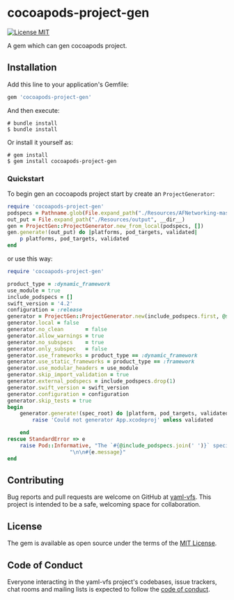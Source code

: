 # cocoapods-project-gen

[![License MIT](https://img.shields.io/badge/license-MIT-green.svg?style=flat)](https://raw.githubusercontent.com/Cat1237/cocoapods-project-gen/main/LICENSE)&nbsp;

A gem which can gen cocoapods project.

## Installation

Add this line to your application's Gemfile:

```ruby
gem 'cocoapods-project-gen'
```

And then execute:

```shell
# bundle install
$ bundle install
```

Or install it yourself as:

```shell
# gem install
$ gem install cocoapods-project-gen
```
### Quickstart

To begin gen an cocoapods project start by create an `ProjectGenerator`:

```ruby
require 'cocoapods-project-gen'
podspecs = Pathname.glob(File.expand_path("./Resources/AFNetworking-master", __dir__) + '/*.podspec{.json,}')
out_put = File.expand_path("./Resources/output", __dir__)
gen = ProjectGen::ProjectGenerator.new_from_local(podspecs, [])
gen.generate!(out_put) do |platforms, pod_targets, validated|
    p platforms, pod_targets, validated
end
```

or use this way:

```ruby
require 'cocoapods-project-gen'

product_type = :dynamic_framework
use_module = true
include_podspecs = []
swift_version = '4.2'
configuration = :release
generator = ProjectGen::ProjectGenerator.new(include_podspecs.first, @sources, @platforms)
generator.local = false
generator.no_clean       = false
generator.allow_warnings = true
generator.no_subspecs    = true
generator.only_subspec   = false
generator.use_frameworks = product_type == :dynamic_framework
generator.use_static_frameworks = product_type == :framework
generator.use_modular_headers = use_module
generator.skip_import_validation = true
generator.external_podspecs = include_podspecs.drop(1)
generator.swift_version = swift_version
generator.configuration = configuration
generator.skip_tests = true
begin
    generator.generate!(spec_root) do |platform, pod_targets, validated|
        raise 'Could not generator App.xcodeproj' unless validated

    end
rescue StandardError => e
    raise Pod::Informative, "The `#{@include_podspecs.join(' ')}` specification does not validate." \
                    "\n\n#{e.message}"
end
```

## Contributing

Bug reports and pull requests are welcome on GitHub at [yaml-vfs](https://github.com/Cat1237/cocoapods-project-gen). This project is intended to be a safe, welcoming space for collaboration.

## License

The gem is available as open source under the terms of the [MIT License](https://opensource.org/licenses/MIT).

## Code of Conduct

Everyone interacting in the yaml-vfs project's codebases, issue trackers, chat rooms and mailing lists is expected to follow the [code of conduct](https://github.com/Cat1237/cocoapods-project-gen/main/CODE_OF_CONDUCT.md).
